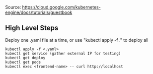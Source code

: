 Source: https://cloud.google.com/kubernetes-engine/docs/tutorials/guestbook

## High Level Steps

Deploy one .yaml file at a time, or use "kubectl apply -f ." to deploy all

```
kubectl apply -f <.yaml>
kubectl get service (gather external IP for testing)
kubectl get deploy
kubectl get pods 
kubectl exec <frontend-name> -- curl http://localhost
``````